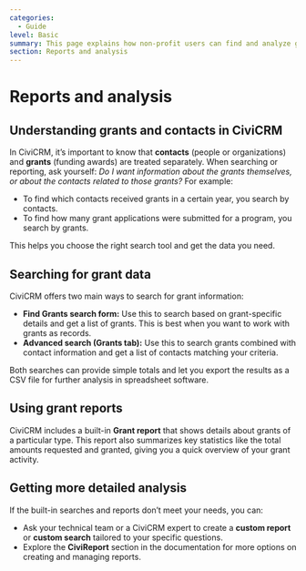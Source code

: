 ```yaml
---
categories:
  - Guide  
level: Basic  
summary: This page explains how non-profit users can find and analyze grant data in CiviCRM using search forms and reports to better understand their grant activities.  
section: Reports and analysis  
---
```


# Reports and analysis

## Understanding grants and contacts in CiviCRM

In CiviCRM, it’s important to know that **contacts** (people or organizations) and **grants** (funding awards) are treated separately. When searching or reporting, ask yourself: *Do I want information about the grants themselves, or about the contacts related to those grants?* For example:

- To find which contacts received grants in a certain year, you search by contacts.  
- To find how many grant applications were submitted for a program, you search by grants.

This helps you choose the right search tool and get the data you need.

## Searching for grant data

CiviCRM offers two main ways to search for grant information:

- **Find Grants search form:** Use this to search based on grant-specific details and get a list of grants. This is best when you want to work with grants as records.  
- **Advanced search (Grants tab):** Use this to search grants combined with contact information and get a list of contacts matching your criteria.

Both searches can provide simple totals and let you export the results as a CSV file for further analysis in spreadsheet software.

## Using grant reports

CiviCRM includes a built-in **Grant report** that shows details about grants of a particular type. This report also summarizes key statistics like the total amounts requested and granted, giving you a quick overview of your grant activity.

## Getting more detailed analysis

If the built-in searches and reports don’t meet your needs, you can:

- Ask your technical team or a CiviCRM expert to create a **custom report** or **custom search** tailored to your specific questions.  
- Explore the **CiviReport** section in the documentation for more options on creating and managing reports.
